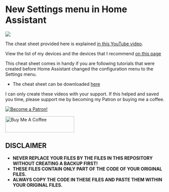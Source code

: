 # New Settings menu in Home Assistant

<a href="https://youtu.be/PncDL3bV1SA" target="_blank"><img src="https://github.com/smarthomejunkie/Home-Assistant-Tutorials/raw/master/New-Settings-Menu/Old-Configuration-Menu-Versus-New-Settings-Menu-in-Home-Assistant-thumb.png?raw=true"></a>

The cheat sheet provided here is explained [in this YouTube video](https://youtu.be/PncDL3bV1SA).

View the list of my devices and the devices that I recommend [on this page](https://github.com/smarthomejunkie/MyDevices/)

This cheat sheet comes in handy if you are following tutorials that were created before Home Assistant changed the configuration menu to the Settings menu.

* The cheat sheet can be downloaded [here](https://github.com/smarthomejunkie/Home-Assistant-Tutorials/raw/master/New-Settings-Menu/Old-Configuration-Menu-versus-New-System-menu.pdf)

I can only create these videos with your support. If this helped and saved you time, please support me by becoming my Patron or buying me a coffee.

<a href="https://www.patreon.com/bePatron?u=50155158" target="_blank"><img src="https://github.com/smarthomejunkie/Home-Assistant-Tutorials/blob/master/become-a-patron.png?raw=true" alt="Become a Patron!"></a>

<a href="https://www.buymeacoffee.com/smarthomejunkie" target="_blank"><img src="https://cdn.buymeacoffee.com/buttons/default-blue.png" alt="Buy Me A Coffee" height="51" width="217" ></a>

## DISCLAIMER
* **NEVER REPLACE YOUR FILES BY THE FILES IN THIS REPOSITORY WITHOUT CREATING A BACKUP FIRST!**
* **THESE FILES CONTAIN ONLY PART OF THE CODE OF YOUR ORIGINAL FILES.**
* **ALWAYS COPY THE CODE IN THESE FILES AND PASTE THEM WITHIN YOUR ORIGINAL FILES.**
